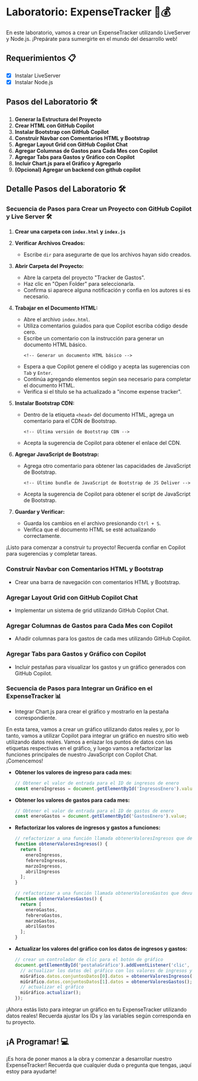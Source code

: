 # Laboratorio: ExpenseTracker 💼💰

En este laboratorio, vamos a crear un ExpenseTracker utilizando LiveServer y Node.js. ¡Prepárate para sumergirte en el mundo del desarrollo web!

## Requerimientos 📋

- [x] Instalar LiveServer
- [x] Instalar Node.js

## Pasos del Laboratorio 🛠️

1. **Generar la Estructura del Proyecto**
2. **Crear HTML con GitHub Copilot**
3. **Instalar Bootstrap con GitHub Copilot**
4. **Construir Navbar con Comentarios HTML y Bootstrap**
5. **Agregar Layout Grid con GitHub Copilot Chat**
6. **Agregar Columnas de Gastos para Cada Mes con Copilot**
7. **Agregar Tabs para Gastos y Gráfico con Copilot**
8. **Incluir Chart.js para el Gráfico y Agregarlo**
9. **(Opcional) Agregar un backend con github copilot**

## Detalle Pasos del Laboratorio 🛠️

### Secuencia de Pasos para Crear un Proyecto con GitHub Copilot y Live Server 🛠️
1.  **Crear una carpeta con  `index.html` y `index.js`**
   

2. **Verificar Archivos Creados:**
   - Escribe `dir` para asegurarte de que los archivos hayan sido creados.

3. **Abrir Carpeta del Proyecto:**
   - Abre la carpeta del proyecto "Tracker de Gastos".
   - Haz clic en "Open Folder" para seleccionarla.
   - Confirma si aparece alguna notificación y confía en los autores si es necesario.

4. **Trabajar en el Documento HTML:**
   - Abre el archivo `index.html`.
   - Utiliza comentarios guiados para que Copilot escriba código desde cero.
   - Escribe un comentario con la instrucción para generar un documento HTML básico.
     ```
     <!-- Generar un documento HTML básico -->
     ```
   - Espera a que Copilot genere el código y acepta las sugerencias con `Tab` y `Enter`.
   - Continúa agregando elementos según sea necesario para completar el documento HTML.
   - Verifica si el título se ha actualizado a "income expense tracker".

5. **Instalar Bootstrap CDN:**
   - Dentro de la etiqueta `<head>` del documento HTML, agrega un comentario para el CDN de Bootstrap.
     ```
     <!-- Última versión de Bootstrap CDN -->
     ```
   - Acepta la sugerencia de Copilot para obtener el enlace del CDN.

6. **Agregar JavaScript de Bootstrap:**
   - Agrega otro comentario para obtener las capacidades de JavaScript de Bootstrap.
     ```
     <!-- Último bundle de JavaScript de Bootstrap de JS Deliver -->
     ```
   - Acepta la sugerencia de Copilot para obtener el script de JavaScript de Bootstrap.

7. **Guardar y Verificar:**
   - Guarda los cambios en el archivo presionando `Ctrl + S`.
   - Verifica que el documento HTML se esté actualizando correctamente.

¡Listo para comenzar a construir tu proyecto! Recuerda confiar en Copilot para sugerencias y completar tareas.

### **Construir Navbar con Comentarios HTML y Bootstrap**
   - Crear una barra de navegación con comentarios HTML y Bootstrap.

### **Agregar Layout Grid con GitHub Copilot Chat**
   - Implementar un sistema de grid utilizando GitHub Copilot Chat.

### **Agregar Columnas de Gastos para Cada Mes con Copilot**
   - Añadir columnas para los gastos de cada mes utilizando GitHub Copilot.

### **Agregar Tabs para Gastos y Gráfico con Copilot**
   - Incluir pestañas para visualizar los gastos y un gráfico generados con GitHub Copilot.

### **Secuencia de Pasos para Integrar un Gráfico en el ExpenseTracker 📊**
   - Integrar Chart.js para crear el gráfico y mostrarlo en la pestaña correspondiente.

En esta tarea, vamos a crear un gráfico utilizando datos reales y, por lo tanto, vamos a utilizar Copilot para integrar un gráfico en nuestro sitio web utilizando datos reales. Vamos a enlazar los puntos de datos con las etiquetas respectivas en el gráfico, y luego vamos a refactorizar las funciones principales de nuestro JavaScript con Copilot Chat. ¡Comencemos!

* **Obtener los valores de ingreso para cada mes:**
   ```javascript
   // Obtener el valor de entrada para el ID de ingresos de enero
   const eneroIngresos = document.getElementById('IngresosEnero').value;
   ```

* **Obtener los valores de gastos para cada mes:**
   ```javascript
   // Obtener el valor de entrada para el ID de gastos de enero
   const eneroGastos = document.getElementById('GastosEnero').value;
   ```

* **Refactorizar los valores de ingresos y gastos a funciones:**
   ```javascript
   // refactorizar a una función llamada obtenerValoresIngresos que devuelva los valores de ingresos como un array
   function obtenerValoresIngresos() {
     return [
       eneroIngresos,
       febreroIngresos,
       marzoIngresos,
       abrilIngresos
     ];
   }

   // refactorizar a una función llamada obtenerValoresGastos que devuelva los valores de gastos como un array
   function obtenerValoresGastos() {
     return [
       eneroGastos,
       febreroGastos,
       marzoGastos,
       abrilGastos
     ];
   }
   ```

* **Actualizar los valores del gráfico con los datos de ingresos y gastos:**
   ```javascript
   // crear un controlador de clic para el botón de gráfico
   document.getElementById('pestañaGráfico').addEventListener('clic', () => {
     // actualizar los datos del gráfico con los valores de ingresos y gastos
     miGráfico.datos.conjuntosDatos[0].datos = obtenerValoresIngresos();
     miGráfico.datos.conjuntosDatos[1].datos = obtenerValoresGastos();
     // actualizar el gráfico
     miGráfico.actualizar();
   });
   ```

¡Ahora estás listo para integrar un gráfico en tu ExpenseTracker utilizando datos reales! Recuerda ajustar los IDs y las variables según corresponda en tu proyecto.


## ¡A Programar! 💻

¡Es hora de poner manos a la obra y comenzar a desarrollar nuestro ExpenseTracker! Recuerda que cualquier duda o pregunta que tengas, ¡aquí estoy para ayudarte!
